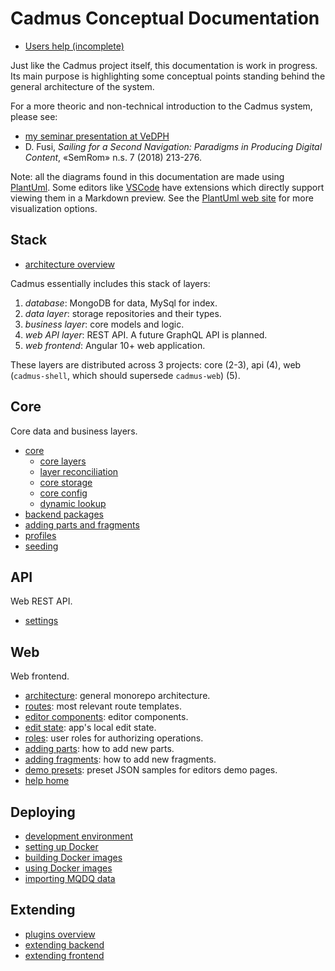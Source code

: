 # Cadmus Conceptual Documentation

- [Users help (incomplete)](./web/help/index.md)

Just like the Cadmus project itself, this documentation is work in progress. Its main purpose is highlighting some conceptual points standing behind the general architecture of the system.

For a more theoric and non-technical introduction to the Cadmus system, please see:

- [my seminar presentation at VeDPH](https://www.youtube.com/watch?v=lYykjz26TCg&feature=youtu.be)
- D. Fusi, _Sailing for a Second Navigation: Paradigms in Producing Digital Content_, «SemRom» n.s. 7 (2018) 213-276.

Note: all the diagrams found in this documentation are made using [PlantUml](https://plantuml.com/). Some editors like [VSCode](https://code.visualstudio.com/) have extensions which directly support viewing them in a Markdown preview. See the [PlantUml web site](https://plantuml.com/) for more visualization options.

## Stack

- [architecture overview](./architecture/overview.md)

Cadmus essentially includes this stack of layers:

1. *database*: MongoDB for data, MySql for index.
2. *data layer*: storage repositories and their types.
3. *business layer*: core models and logic.
4. *web API layer*: REST API. A future GraphQL API is planned.
5. *web frontend*: Angular 10+ web application.

These layers are distributed across 3 projects: core (2-3), api (4), web (`cadmus-shell`, which should supersede `cadmus-web`) (5).

## Core

Core data and business layers.

- [core](./core/core.md)
  - [core layers](./core/core.layers)
  - [layer reconciliation](./core/layer-reconciliation.md)
  - [core storage](./core/core.storage.md)
  - [core config](./core/core.config.md)
  - [dynamic lookup](./core/dynamic-lookup.md)
- [backend packages](./core/packages.md)
- [adding parts and fragments](./core/adding-parts.md)
- [profiles](./core/profiles.md)
- [seeding](./core/seeding.md)

## API

Web REST API.

- [settings](./api/settings.md)

## Web

Web frontend.

- [architecture](./web/architecture.md): general monorepo architecture.
- [routes](./web/routes.md): most relevant route templates.
- [editor components](./web/editor-components.md): editor components.
- [edit state](./web/edit-state.md): app's local edit state.
- [roles](./web/roles.md): user roles for authorizing operations.
- [adding parts](./web/adding-parts.md): how to add new parts.
- [adding fragments](./web/adding-fragments.md): how to add new fragments.
- [demo presets](./web/demo-presets.md): preset JSON samples for editors demo pages.
- [help home](./web/help/index.md)

## Deploying

- [development environment](./deploy/develop.md)
- [setting up Docker](./deploy/docker-setup.md)
- [building Docker images](./deploy/docker-build.md)
- [using Docker images](./deploy/docker-usage.md)
- [importing MQDQ data](./deploy/mqdq.md)

## Extending

- [plugins overview](./plugins/overview.md)
- [extending backend](./plugins/backend.md)
- [extending frontend](./plugins/frontend.md)
